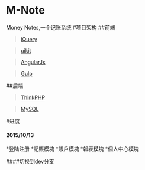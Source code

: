 # M-Note
Money Notes,一个记账系统
#项目架构
##前端
>[jQuery](http://www.jquery.com)

>[uikit](http://www.getuikit.net/index.html)

>[AngularJs](http://www.angularjs.org)

>[Gulp](http://gulpjs.com/)

##后端
>[ThinkPHP](http://www.thinkphp.cn)

>[MySQL](http://www.mysql.com)

#进度
#### 2015/10/13
*登陆注册
*記賬模塊
*賬戶模塊
*報表模塊
*個人中心模塊

####切换到dev分支